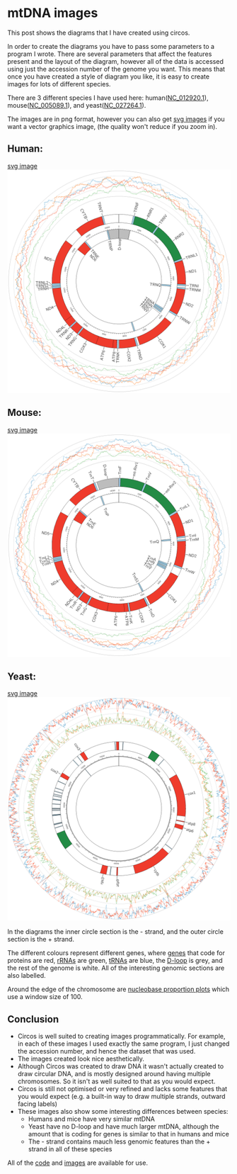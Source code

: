 # mtDNA images
This post shows the diagrams that I have created using circos.

In order to create the diagrams you have to pass some parameters to a program I wrote. There are several parameters that affect the features present and the layout of the diagram, however all of the data is accessed using just the accession number of the genome you want. This means that once you have created a style of diagram you like, it is easy to create images for lots of different species.

There are 3 different species I have used here: human([NC_012920.1](https://www.ncbi.nlm.nih.gov/nuccore/251831106)), mouse([NC_005089.1](https://www.ncbi.nlm.nih.gov/nuccore/NC_005089.1)), and yeast([NC_027264.1](https://www.ncbi.nlm.nih.gov/nuccore/836643572)).

The images are in png format, however you can also get [svg images](../images/circos) if you want a vector graphics image, (the quality won't reduce if you zoom in).

## Human:
[svg image](../images/circos/NC_012920.1.svg)
<img src="../images/circos/NC_012920.1.png" alt="NC_012920.1">

## Mouse:
[svg image](../images/circos/NC_005089.1.svg)
<img src="../images/circos/NC_005089.1.png" alt="NC_005089.1">

## Yeast:
[svg image](../images/circos/NC_027264.1.svg)
<img src="../images/circos/NC_027264.1.png" alt="NC_027264.1">

In the diagrams the inner circle section is the - strand, and the outer circle section is the + strand.

The different colours represent different genes, where [genes](https://en.wikipedia.org/wiki/Gene) that code for proteins are red, [rRNAs](https://en.wikipedia.org/wiki/Ribosomal_RNA) are green, [tRNAs](https://en.wikipedia.org/wiki/Transfer_RNA) are blue, the [D-loop](https://en.wikipedia.org/wiki/D-loop) is grey, and the rest of the genome is white. All of the interesting genomic sections are also labelled.

Around the edge of the chromosome are [nucleobase proportion plots](mitochondrial_genome_plots.md) which use a window size of 100.


## Conclusion
 + Circos is well suited to creating images programmatically. For example, in each of these images I used exactly the same program, I just changed the accession number, and hence the dataset that was used.
 + The images created look nice aesthetically.
 + Although Circos was created to draw DNA it wasn't actually created to draw circular DNA, and is mostly designed around having multiple chromosomes. So it isn't as well suited to that as you would expect.
 + Circos is still not optimised or very refined and lacks some features that you would expect (e.g. a built-in way to draw multiple strands, outward facing labels)
 + These images also show some interesting differences between species:
   + Humans and mice have very similar mtDNA
   + Yeast have no D-loop and have much larger mtDNA, although the amount that is coding for genes is similar to that in humans and mice
   + The - strand contains mauch less genomic features than the + strand in all of these species


All of the [code](../code) and [images](../images/circos) are available for use.
